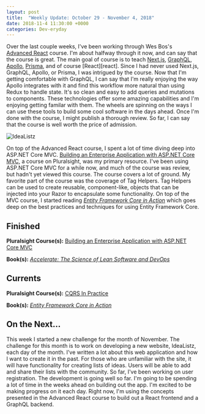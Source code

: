 ```yaml
---
layout: post
title:  "Weekly Update: October 29 - November 4, 2018"
date: 2018-11-4 11:30:00 +0000
categories: Dev-eryday
---
```


Over the last couple weeks, I've been working through Wes Bos's [Advanced React][ar] course. I'm about halfway through it now, and can say that the course is great. The main goal of course is to teach [Next.js][njs], [GraphQL][gql], [Apollo][ap], [Prisma][pri], and of course [React][react]. Since I had never used Next.js, GraphQL, Apollo, or Prisma, I was intrigued by the course. Now that I'm getting comfortable with GraphQL, I can say that I'm really enjoying the way Apollo integrates with it and find this workflow more natural than using Redux to handle state. It's so clean and easy to add queries and mutations to components. These technologies offer some amazing capabilities and I'm enjoying getting familar with them. The wheels are spinning on the ways I can use these tools to build some cool software in the days ahead. Once I'm done with the course, I might publish a thorough review. So far, I can say that the course is well worth the price of admission.

![IdeaListz](https://farm5.staticflickr.com/4846/45666040222_6f41a49f1d.jpg)

On top of the Advanced React course, I spent a lot of time diving deep into ASP.NET Core MVC. [Building an Enterprise Application with ASP.NET Core MVC][mvc], a course on Pluralsight, was my primary resource. I've been using ASP.NET Core MVC for a while now, and much of the course was review, but hadn't yet viewed this course. The course covers a lot of ground. My favorite part of the course was the coverage of Tag Helpers. Tag Helpers can be used to create reusable, component-like, objects that can be injected into your Razor to encapsulate some functionality. On top of the MVC course, I started reading *[Entity Framework Core in Action][efc]* which goes deep on the best practices and techniques for using Entity Framework Core.

## Finished

**Pluralsight Course(s):** [Building an Enterprise Application with ASP.NET Core MVC][mvc]

**Book(s):** *[Accelerate: The Science of Lean Software and DevOps][acc]*

## Currents

**Pluralsight Course(s):** [CQRS In Practice][cqrs]

**Book(s):** *[Entity Framework Core in Action][efc]*

## On the Next...

This week I started a new challenge for the month of November. The challenge for this month is to work on developing a new website, IdeaListz, each day of the month. I've written a lot about this web application and how I want to create it in the past. For those who are unfamiliar with the site, it will have functionality for creating lists of ideas. Users will be able to add and share their lists with the community. So far, I've been working on user registration. The development is going well so far. I'm going to be spending a lot of time in the weeks ahead on building out the app. I'm excited to be making progress on it each day. Right now, I'm using the concepts presented in the Advanced React course to build out a React frontend and a GraphQL backend.

[njs]: https://nextjs.org/
[gql]: https://graphql.org/
[ap]: https://www.apollographql.com/
[pri]: https://www.prisma.io/
[ar]: https://advancedreact.com/
[play]: https://github.com/jpniederer/NETCorePlayground
[di]: https://www.amazon.com/Design-Programmer-Architect-Pragmatic-Programmers/dp/1680502093/
[re]: https://www.udemy.com/react-the-complete-guide-incl-redux/
[src]: https://chatappwithsignalr.azurewebsites.net/index.html
[oau]: https://app.pluralsight.com/library/courses/oauth-2-getting-started/table-of-contents
[tib]: https://www.amazon.com/Thinking-Bets-Making-Smarter-Decisions-ebook/dp/B074DG9LQF/
[lgs]: https://app.pluralsight.com/library/courses/less-getting-started/table-of-contents
[gf]: https://app.pluralsight.com/library/courses/github-fundamentals/table-of-contents
[tfs]: https://www.amazon.com/Thinking-Fast-Slow-Daniel-Kahneman-ebook/dp/B00555X8OA/
[tw]: https://tailwindcss.com/
[hn]: https://news.ycombinator.com/item?id=18084013
[mlc]: http://course.fast.ai/ml.html
[ghf]: https://app.pluralsight.com/library/courses/github-fundamentals/table-of-contents
[spr]: https://www.amazon.com/Sprint-Solve-Problems-Test-Ideas-ebook/dp/B010MH1DAQ/
[vid]: https://www.youtube.com/watch?v=mMWzVyIhDTk
[gfg]: https://www.geeksforgeeks.org/
[tl]: https://www.amazon.com/Becoming-Technical-Leader-Problem-Solving-Approach/dp/0932633021/
[gen]: https://app.pluralsight.com/library/courses/csharp-best-practices-collections-generics/table-of-contents
[efc]: https://app.pluralsight.com/library/courses/playbook-ef-core-2-1-whats-new/table-of-contents
[tfr]: https://www.amazon.com/Fifth-Risk-Michael-Lewis-ebook/dp/B07FFCMSCX/
[cra]: https://www.amazon.com/Doesnt-Have-Be-Crazy-Work-ebook/dp/B079WV79TK/
[cqrs]: https://app.pluralsight.com/library/courses/cqrs-in-practice/table-of-contents
[ror]: https://rubyonrails.org/
[gr]: https://basecamp.com/books/getting-real
[ef]: https://docs.microsoft.com/en-us/ef/core/
[saa]: https://app.pluralsight.com/library/courses/openid-and-oauth2-securing-angular-apps/table-of-contents
[acc]: https://www.amazon.com/Accelerate-Software-Performing-Technology-Organizations-ebook/dp/B07B9F83WM/
[mvc]: https://app.pluralsight.com/library/courses/aspdotnet-core-mvc-enterprise-application/table-of-contents
[efc]: https://www.amazon.com/Entity-Framework-Core-Action-Smith/dp/161729456X/